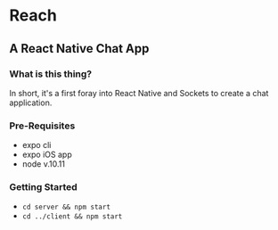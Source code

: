 # Reach 

## A React Native Chat App 


### What is this thing?
In short, it's a first foray into React Native and Sockets to create a chat application.

### Pre-Requisites
 - expo cli
 - expo iOS app
 - node v.10.11

### Getting Started
 - `cd server && npm start`
 - `cd ../client && npm start`